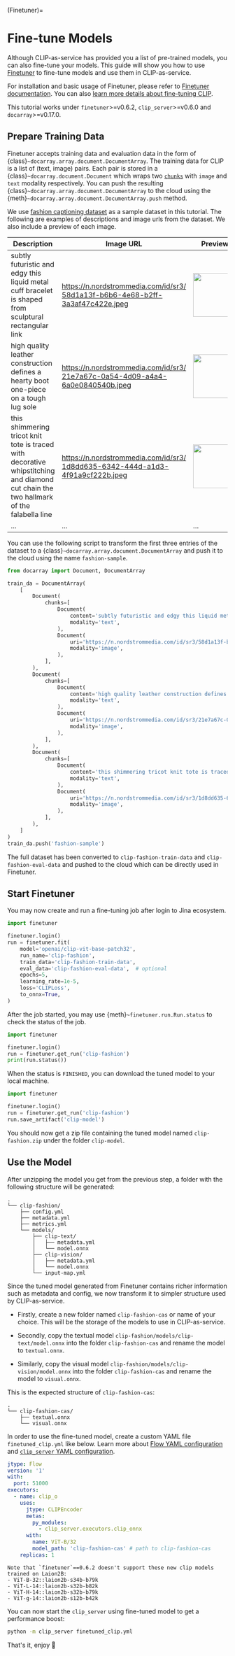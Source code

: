 (Finetuner)=
# Fine-tune Models

Although CLIP-as-service has provided you a list of pre-trained models, you can also fine-tune your models. 
This guide will show you how to use [Finetuner](https://finetuner.jina.ai) to fine-tune models and use them in CLIP-as-service.

For installation and basic usage of Finetuner, please refer to [Finetuner documentation](https://finetuner.jina.ai).
You can also [learn more details about fine-tuning CLIP](https://finetuner.jina.ai/tasks/text-to-image/).

This tutorial works under `finetuner`>=v0.6.2, `clip_server`>=v0.6.0 and `docarray`>=v0.17.0.

## Prepare Training Data

Finetuner accepts training data and evaluation data in the form of {class}`~docarray.array.document.DocumentArray`.
The training data for CLIP is a list of (text, image) pairs.
Each pair is stored in a {class}`~docarray.document.Document` which wraps two [`chunks`](https://docarray.jina.ai/fundamentals/document/nested/) with `image` and `text` modality respectively.
You can push the resulting {class}`~docarray.array.document.DocumentArray` to the cloud using the {meth}`~docarray.array.document.DocumentArray.push` method.

We use [fashion captioning dataset](https://github.com/xuewyang/Fashion_Captioning) as a sample dataset in this tutorial.
The following are examples of descriptions and image urls from the dataset.
We also include a preview of each image.

| Description                                                                                                                           | Image URL                                                                                                                                                           | Preview                                                                                                        |
|---------------------------------------------------------------------------------------------------------------------------------------|---------------------------------------------------------------------------------------------------------------------------------------------------------------------|----------------------------------------------------------------------------------------------------------------|
| subtly futuristic and edgy this liquid metal cuff bracelet is shaped from sculptural rectangular link                                 | [https://n.nordstrommedia.com/id/sr3/<br/>58d1a13f-b6b6-4e68-b2ff-3a3af47c422e.jpeg](https://n.nordstrommedia.com/id/sr3/58d1a13f-b6b6-4e68-b2ff-3a3af47c422e.jpeg) | <img src="https://n.nordstrommedia.com/id/sr3/58d1a13f-b6b6-4e68-b2ff-3a3af47c422e.jpeg?raw=true" width=100px> |
| high quality leather construction defines a hearty boot one-piece on a tough lug sole                                                 | [https://n.nordstrommedia.com/id/sr3/<br/>21e7a67c-0a54-4d09-a4a4-6a0e0840540b.jpeg](https://n.nordstrommedia.com/id/sr3/21e7a67c-0a54-4d09-a4a4-6a0e0840540b.jpeg) | <img src="https://n.nordstrommedia.com/id/sr3/21e7a67c-0a54-4d09-a4a4-6a0e0840540b.jpeg?raw=true" width=100px> |
| this shimmering tricot knit tote is traced with decorative whipstitching and diamond cut chain the two hallmark of the falabella line | [https://n.nordstrommedia.com/id/sr3/<br/>1d8dd635-6342-444d-a1d3-4f91a9cf222b.jpeg](https://n.nordstrommedia.com/id/sr3/1d8dd635-6342-444d-a1d3-4f91a9cf222b.jpeg) | <img src="https://n.nordstrommedia.com/id/sr3/1d8dd635-6342-444d-a1d3-4f91a9cf222b.jpeg?raw=true" width=100px> |
| ...                                                                                                                                   | ...                                                                                                                                                                 | ...                                                                                                            |

You can use the following script to transform the first three entries of the dataset to a {class}`~docarray.array.document.DocumentArray` and push it to the cloud using the name `fashion-sample`.

```python
from docarray import Document, DocumentArray

train_da = DocumentArray(
    [
        Document(
            chunks=[
                Document(
                    content='subtly futuristic and edgy this liquid metal cuff bracelet is shaped from sculptural rectangular link',
                    modality='text',
                ),
                Document(
                    uri='https://n.nordstrommedia.com/id/sr3/58d1a13f-b6b6-4e68-b2ff-3a3af47c422e.jpeg',
                    modality='image',
                ),
            ],
        ),
        Document(
            chunks=[
                Document(
                    content='high quality leather construction defines a hearty boot one-piece on a tough lug sole',
                    modality='text',
                ),
                Document(
                    uri='https://n.nordstrommedia.com/id/sr3/21e7a67c-0a54-4d09-a4a4-6a0e0840540b.jpeg',
                    modality='image',
                ),
            ],
        ),
        Document(
            chunks=[
                Document(
                    content='this shimmering tricot knit tote is traced with decorative whipstitching and diamond cut chain the two hallmark of the falabella line',
                    modality='text',
                ),
                Document(
                    uri='https://n.nordstrommedia.com/id/sr3/1d8dd635-6342-444d-a1d3-4f91a9cf222b.jpeg',
                    modality='image',
                ),
            ],
        ),
    ]
)
train_da.push('fashion-sample')
```

The full dataset has been converted to `clip-fashion-train-data` and `clip-fashion-eval-data` and pushed to the cloud which can be directly used in Finetuner.

## Start Finetuner

You may now create and run a fine-tuning job after login to Jina ecosystem.

```python
import finetuner

finetuner.login()
run = finetuner.fit(
    model='openai/clip-vit-base-patch32',
    run_name='clip-fashion',
    train_data='clip-fashion-train-data',
    eval_data='clip-fashion-eval-data',  # optional
    epochs=5,
    learning_rate=1e-5,
    loss='CLIPLoss',
    to_onnx=True,
)
```

After the job started, you may use {meth}`~finetuner.run.Run.status` to check the status of the job.

```python
import finetuner

finetuner.login()
run = finetuner.get_run('clip-fashion')
print(run.status())
```

When the status is `FINISHED`, you can download the tuned model to your local machine.

```python
import finetuner

finetuner.login()
run = finetuner.get_run('clip-fashion')
run.save_artifact('clip-model')
```

You should now get a zip file containing the tuned model named `clip-fashion.zip` under the folder `clip-model`.

## Use the Model

After unzipping the model you get from the previous step, a folder with the following structure will be generated:

```text
.
└── clip-fashion/
    ├── config.yml
    ├── metadata.yml
    ├── metrics.yml
    └── models/
        ├── clip-text/
        │   ├── metadata.yml
        │   └── model.onnx
        ├── clip-vision/
        │   ├── metadata.yml
        │   └── model.onnx
        └── input-map.yml
```

Since the tuned model generated from Finetuner contains richer information such as metadata and config, we now transform it to simpler structure used by CLIP-as-service.

* Firstly, create a new folder named `clip-fashion-cas` or name of your choice. This will be the storage of the models to use in CLIP-as-service.

* Secondly, copy the textual model `clip-fashion/models/clip-text/model.onnx` into the folder `clip-fashion-cas` and rename the model to `textual.onnx`.

* Similarly, copy the visual model `clip-fashion/models/clip-vision/model.onnx` into the folder `clip-fashion-cas` and rename the model to `visual.onnx`.

This is the expected structure of `clip-fashion-cas`:

```text
.
└── clip-fashion-cas/
    ├── textual.onnx
    └── visual.onnx
```

In order to use the fine-tuned model, create a custom YAML file `finetuned_clip.yml` like below. Learn more about [Flow YAML configuration](https://docs.jina.ai/fundamentals/flow/yaml-spec/) and [`clip_server` YAML configuration](https://clip-as-service.jina.ai/user-guides/server/#yaml-config).

```yaml
jtype: Flow
version: '1'
with:
  port: 51000
executors:
  - name: clip_o
    uses:
      jtype: CLIPEncoder
      metas:
        py_modules:
          - clip_server.executors.clip_onnx
      with:
        name: ViT-B/32
        model_path: 'clip-fashion-cas' # path to clip-fashion-cas
    replicas: 1
```


```{warning}
Note that `finetuner`==0.6.2 doesn't support these new clip models trained on Laion2B: 
- ViT-B-32::laion2b-s34b-b79k
- ViT-L-14::laion2b-s32b-b82k
- ViT-H-14::laion2b-s32b-b79k
- ViT-g-14::laion2b-s12b-b42k
```


You can now start the `clip_server` using fine-tuned model to get a performance boost:

```bash
python -m clip_server finetuned_clip.yml
```

That's it, enjoy 🚀
